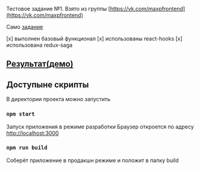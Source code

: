 Тестовое задание №1. Взято из группы [https://vk.com/maxpfrontend](https://vk.com/maxpfrontend)

Само [задание](https://hackmd.io/@b1hdcBB2Qmu9KtH_ycT20Q/BJWYLsmD4?type=view)

[x] выполнен базовый функционал
[x] использованы react-hooks
[x] использована redux-saga

## [Результат(демо)](https://maxpfront-tz-1.firebaseapp.com/)

## Доступыне скрипты

В директории проекта можно запустить

### `npm start`

Запуск приложения в режиме разработки
Браузер откроется по адресу [http://localhost:3000](http://localhost:3000)

### `npm run build`

Соберёт приложение в продакшн режиме и положит в папку build
